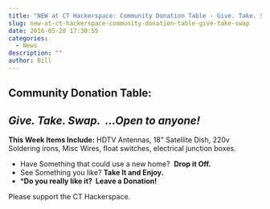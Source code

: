 ```yaml
---
title: "NEW at CT Hackerspace: Community Donation Table - Give. Take. Swap."
slug: new-at-ct-hackerspace-community-donation-table-give-take-swap
date: 2016-05-28 17:30:55
categories:
  - News
description: ""
author: Bill
---
```



## Community Donation Table:

## _Give. Take. Swap.  ...Open to anyone!_

**This Week Items Include:** HDTV Antennas, 18" Satellite Dish, 220v Soldering irons, Misc Wires, float switches, electrical junction boxes.

- Have Something that could use a new home?  **Drop it Off.**
- See Something you like? **Take It and Enjoy.**
- ***Do you really like it?  Leave a Donation!**

Please support the CT Hackerspace.


